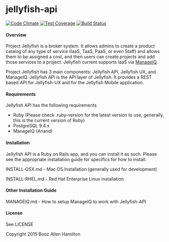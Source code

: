 jellyfish-api
=======

[![Code Climate](https://codeclimate.com/github/projectjellyfish/api/badges/gpa.svg)](https://codeclimate.com/github/projectjellyfish/api)
[![Test Coverage](https://codeclimate.com/github/projectjellyfish/api/badges/coverage.svg)](https://codeclimate.com/github/projectjellyfish/api)
[![Build Status](https://travis-ci.org/projectjellyfish/api.svg)](https://travis-ci.org/projectjellyfish/api)

#### Overview

Project Jellyfish is a broker system.  It allows admins to create a product catalog of any type of service (IaaS,
TaaS, PaaS, or even Staff) and allows them to be assigned a cost, and then users can create projects and add those
services to a project.  Jellyfish current supports IaaS via [ManageIQ](http://manageiq.org).

Project Jellyfish has 3 main components: Jellyfish API, Jellyfish UX, and ManageIQ.  Jellyfish API is the API layer
of Jellyfish.  It provides a REST based API for Jellyfish-UX and for the Jellyfish Mobile application.

#### Requirements

Jellyfish API has the following requirements

* Ruby (Please check .ruby-version for the latest version to use, generally, this is the current version of Ruby)
* PostgreSQL 9.4.x
* ManageIQ (Anand)

#### Installation

Jellyfish API is a Ruby on Rails app, and you can install it as such.  Please see the appropriate installation guide
for specifics for how to install.

INSTALL-OSX.md - Mac OS Installation (generally used for development)

INSTALL-RHEL.md - Red Hat Enterprise Linux installation

#### Other Installation Guide

MANAGEIQ.md - How to setup ManageIQ to work with Jellyfish-API

#### License

See LICENSE


Copyright 2015 Booz Allen Hamilton
